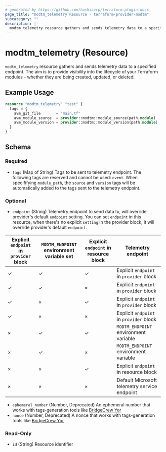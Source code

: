 ```yaml
---
# generated by https://github.com/hashicorp/terraform-plugin-docs
page_title: "modtm_telemetry Resource - terraform-provider-modtm"
subcategory: ""
description: |-
  modtm_telemetry resource gathers and sends telemetry data to a specified endpoint. The aim is to provide visibility into the lifecycle of your Terraform modules - whether they are being created, updated, or deleted.
---
```


# modtm_telemetry (Resource)

`modtm_telemetry` resource gathers and sends telemetry data to a specified endpoint. The aim is to provide visibility into the lifecycle of your Terraform modules - whether they are being created, updated, or deleted.

## Example Usage

```terraform
resource "modtm_telemetry" "test" {
  tags = {
    avm_git_file       = "main.tf"
    avm_module_source  = provider::modtm::module_source(path.module)
    avm_module_version = provider::modtm::module_version(path.module)
  }
}
```

<!-- schema generated by tfplugindocs -->
## Schema

### Required

- `tags` (Map of String) Tags to be sent to telemetry endpoint. The following tags are reserved and cannot be used: `event`. When specififying `module_path`, the `source` and `version` tags will be automatically added to the tags sent to the telemetry endpoint.

### Optional

- `endpoint` (String) Telemetry endpoint to send data to, will override provider's default `endpoint` setting.
You can set `endpoint` in this resource, when there's no explicit `setting` in the provider block, it will override provider's default `endpoint`.

|Explicit `endpoint` in `provider` block | `MODTM_ENDPOINT` environment variable set | Explicit `endpoint` in resource block | Telemetry endpoint |
|--|--|--|--|
| ✓ | ✓ | ✓ | Explicit `endpoint` in `provider` block | 
| ✓ | ✓ | × | Explicit `endpoint` in `provider` block | 
| ✓ | × | ✓ | Explicit `endpoint` in `provider` block | 
| ✓ | × | × | Explicit `endpoint` in `provider` block | 
| × | ✓ | ✓ | `MODTM_ENDPOINT` environment variable | 
| × | ✓ | × | `MODTM_ENDPOINT` environment variable | 
| × | × | ✓ | Explicit `endpoint` in resource block | 
| × | × | × | Default Microsoft telemetry service endpoint |
- `ephemeral_number` (Number, Deprecated) An ephemeral number that works with tags-generation tools like [BridgeCrew Yor](https://yor.io/)
- `nonce` (Number, Deprecated) A nonce that works with tags-generation tools like [BridgeCrew Yor](https://yor.io/)

### Read-Only

- `id` (String) Resource identifier
